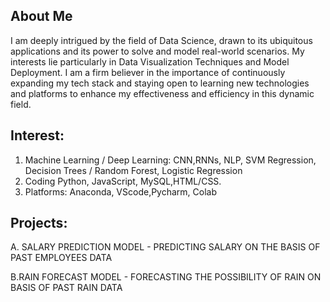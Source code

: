 
## About Me
I am deeply intrigued by the field of Data Science, drawn to its ubiquitous applications and its power to solve and model real-world scenarios. My interests lie particularly in Data Visualization Techniques and Model Deployment. I am a firm believer in the importance of continuously expanding my tech stack and staying open to learning new technologies and platforms to enhance my effectiveness and efficiency in this dynamic field.

## Interest:
1. Machine Learning / Deep Learning: CNN,RNNs, NLP, SVM Regression, Decision Trees / Random Forest, Logistic Regression
2. Coding Python, JavaScript, MySQL,HTML/CSS.
3. Platforms: Anaconda, VScode,Pycharm, Colab

## Projects:
A. SALARY PREDICTION MODEL - PREDICTING SALARY ON THE BASIS OF PAST EMPLOYEES DATA

B.RAIN FORECAST MODEL - FORECASTING THE POSSIBILITY OF RAIN ON BASIS OF PAST RAIN DATA
